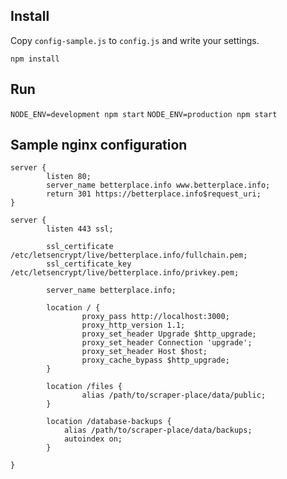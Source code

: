 
## Install

Copy `config-sample.js` to `config.js` and write your settings.

```
npm install
```

## Run

`NODE_ENV=development npm start`
`NODE_ENV=production npm start`

## Sample nginx configuration

```
server {
        listen 80;
        server_name betterplace.info www.betterplace.info;
        return 301 https://betterplace.info$request_uri;
}

server {
        listen 443 ssl;

        ssl_certificate /etc/letsencrypt/live/betterplace.info/fullchain.pem;
        ssl_certificate_key /etc/letsencrypt/live/betterplace.info/privkey.pem;

        server_name betterplace.info;

        location / {
                proxy_pass http://localhost:3000;
                proxy_http_version 1.1;
                proxy_set_header Upgrade $http_upgrade;
                proxy_set_header Connection 'upgrade';
                proxy_set_header Host $host;
                proxy_cache_bypass $http_upgrade;
        }

        location /files {
                alias /path/to/scraper-place/data/public;
        }

        location /database-backups {
            alias /path/to/scraper-place/data/backups;
            autoindex on;
        }

}
```
